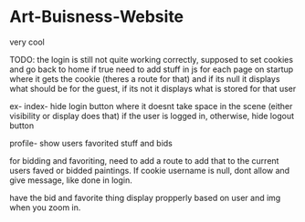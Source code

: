 # Art-Buisness-Website
very cool

TODO: the login is still not quite working correctly, supposed to set cookies and go back to home if true
need to add stuff in js for each page on startup where it gets the cookie (theres a route for that)
and if its null it displays what should be for the guest, if its not it displays what is stored for that user

ex- index- hide login button where it doesnt take space in the scene (either visibility or display does that)
if the user is logged in, otherwise, hide logout button

profile- show users favorited stuff and bids

for bidding and favoriting, need to add a route to add that to the current users faved or bidded paintings. If cookie username is null, dont allow and give message, like done in login.

have the bid and favorite thing display propperly based on user and img when you zoom in.
